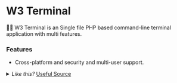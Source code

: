 # W3 Terminal
👨‍💻 W3 Terminal is an Single file PHP based command-line terminal application
with multi features.

### Features
* Cross-platform and security and multi-user support.

<details>
<summary>
<i>Like this? </i>
<a href="http://www.ironspider.ca/format_text/fontstyles.htm">
Useful Source</a>
</summary>
<p>It's because the details block is html5. If you want to modify it your best bet is using html5. </p>
</details>
